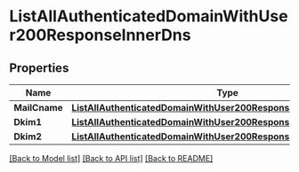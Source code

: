 # ListAllAuthenticatedDomainWithUser200ResponseInnerDns

## Properties

Name | Type | Description | Notes
------------ | ------------- | ------------- | -------------
**MailCname** | [**ListAllAuthenticatedDomainWithUser200ResponseInnerDnsMailCname**](ListAllAuthenticatedDomainWithUser200ResponseInnerDnsMailCname.md) |  |
**Dkim1** | [**ListAllAuthenticatedDomainWithUser200ResponseInnerDnsDkim1**](ListAllAuthenticatedDomainWithUser200ResponseInnerDnsDkim1.md) |  |
**Dkim2** | [**ListAllAuthenticatedDomainWithUser200ResponseInnerDnsDkim1**](ListAllAuthenticatedDomainWithUser200ResponseInnerDnsDkim1.md) |  |

[[Back to Model list]](../README.md#documentation-for-models) [[Back to API list]](../README.md#documentation-for-api-endpoints) [[Back to README]](../README.md)


